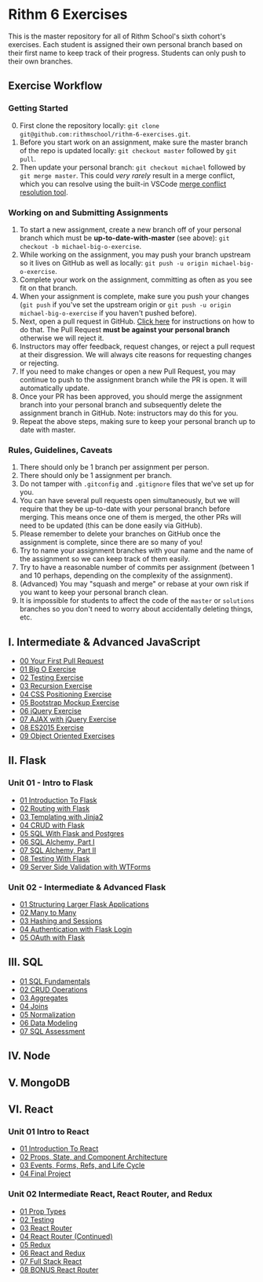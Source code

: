 # Rithm 6 Exercises

This is the master repository for all of Rithm School's sixth cohort's exercises.
Each student is assigned their own personal branch based on their first name to keep track of their progress.
Students can only push to their own branches.

## Exercise Workflow

### Getting Started

0. First clone the repository locally: `git clone git@github.com:rithmschool/rithm-6-exercises.git`.
1. Before you start work on an assignment, make sure the master branch of the repo is updated locally: `git checkout master` followed by `git pull`.
1. Then update your personal branch: `git checkout michael` followed by `git merge master`. This could _very rarely_ result in a merge conflict, which you can resolve using the built-in VSCode [merge conflict resolution tool](https://code.visualstudio.com/docs/editor/versioncontrol#_merge-conflicts).

### Working on and Submitting Assignments

1. To start a new assignment, create a new branch off of your personal branch which must be **up-to-date-with-master** (see above): `git checkout -b michael-big-o-exercise`.
1. While working on the assignment, you may push your branch upstream so it lives on GitHub as well as locally: `git push -u origin michael-big-o-exercise`.
1. Complete your work on the assignment, committing as often as you see fit on that branch.
1. When your assignment is complete, make sure you push your changes (`git push` if you've set the upstream origin or `git push -u origin michael-big-o-exercise` if you haven't pushed before).
1. Next, open a pull request in GitHub. [Click here](https://help.github.com/articles/creating-a-pull-request/) for instructions on how to do that. The Pull Request **must be against your personal branch** otherwise we will reject it.
1. Instructors may offer feedback, request changes, or reject a pull request at their disgression. We will always cite reasons for requesting changes or rejecting.
1. If you need to make changes or open a new Pull Request, you may continue to push to the assignment branch while the PR is open. It will automatically update.
1. Once your PR has been approved, you should merge the assignment branch into your personal branch and subsequently delete the assignment branch in GitHub. Note: instructors may do this for you.
1. Repeat the above steps, making sure to keep your personal branch up to date with master.

### Rules, Guidelines, Caveats

1. There should only be 1 branch per assignment per person.
1. There should only be 1 assignment per branch.
1. Do not tamper with `.gitconfig` and `.gitignore` files that we've set up for you.
1. You can have several pull requests open simultaneously, but we will require that they be up-to-date with your personal branch before merging. This means once one of them is merged, the other PRs will need to be updated (this can be done easily via GitHub).
1. Please remember to delete your branches on GitHub once the assignment is complete, since there are so many of you!
1. Try to name your assignment branches with your name and the name of the assignment so we can keep track of them easily.
1. Try to have a reasonable number of commits per assignment (between 1 and 10 perhaps, depending on the complexity of the assignment).
1. (Advanced) You may "squash and merge" or rebase at your own risk if you want to keep your personal branch clean.
1. It is impossible for students to affect the code of the `master` or `solutions` branches so you don't need to worry about accidentally deleting things, etc.

## I. Intermediate & Advanced JavaScript

* [00 Your First Pull Request](./intermediate-js/00-first-pull-request)
* [01 Big O Exercise](./intermediate-js/01-big-o)
* [02 Testing Exercise](./intermediate-js/02-testing)
* [03 Recursion Exercise](./intermediate-js/03-recursion)
* [04 CSS Positioning Exercise](./intermediate-js/04-css-positioning)
* [05 Bootstrap Mockup Exercise](./intermediate-js/05-bootstrap-mocks)
* [06 jQuery Exercise](./intermediate-js/06-jquery)
* [07 AJAX with jQuery Exercise](./intermediate-js/07-ajax-jquery)
* [08 ES2015 Exercise](./intermediate-js/08-es2015)
* [09 Object Oriented Exercises](./intermediate-js/09-oop)

## II. Flask

### Unit 01 - Intro to Flask

* [01 Introduction To Flask](./flask/Unit-01/01-flask-intro/readme.md)
* [02 Routing with Flask](./flask/Unit-01/02-flask-routing/readme.md)
* [03 Templating with Jinja2](./flask/Unit-01/03-templating/readme.md)
* [04 CRUD with Flask](./flask/Unit-01/04-flask-crud/readme.md)
* [05 SQL With Flask and Postgres](./flask/Unit-01/05-sql-flask/readme.md)
* [06 SQL Alchemy, Part I](./flask/Unit-01/06-sql-alchemy-1/readme.md)
* [07 SQL Alchemy, Part II](./flask/Unit-01/07-sql-alchemy-2/readme.md)
* [08 Testing With Flask](./flask/Unit-01/08-testing/readme.md)
* [09 Server Side Validation with WTForms](./flask/Unit-01/09-forms/readme.md)

### Unit 02 - Intermediate & Advanced Flask

* [01 Structuring Larger Flask Applications](./flask/Unit-02/01-blueprints/readme.md)
* [02 Many to Many](./flask/Unit-02/02-many-to-many/readme.md)
* [03 Hashing and Sessions](./flask/Unit-02/03-hashing-sessions/readme.md)
* [04 Authentication with Flask Login](./flask/Unit-02/04-flask-login/readme.md)
* [05 OAuth with Flask](./flask/Unit-02/05-oauth/readme.md)

## III. SQL

* [01 SQL Fundamentals](./sql/01-fundamentals.md)
* [02 CRUD Operations](./sql/02-crud_operators.md)
* [03 Aggregates](./sql/03-aggregates.md)
* [04 Joins](./sql/04-joins.md)
* [05 Normalization](./sql/05-normalization.md)
* [06 Data Modeling](./sql/06-modeling.md)
* [07 SQL Assessment](./sql/07-assessment.md)

## IV. Node

## V. MongoDB

## VI. React

### Unit 01 Intro to React

* [01 Introduction To React](./react/Unit-01/01-introduction-to-react)
* [02 Props, State, and Component Architecture](./react/Unit-01/02-props-state-component-architecture)
* [03 Events, Forms, Refs, and Life Cycle](./react/Unit-01/03-events-forms-refs-life-cycle)
* [04 Final Project](./react/Unit-01/04-final-project/readme.md)

### Unit 02 Intermediate React, React Router, and Redux

* [01 Prop Types](./react/Unireact/t-02/02-prop-types/readme.md)
* [02 Testing](./react/Unit-02/02-testing/readme.md)
* [03 React Router](./react/Unit-02/03-react-router)
* [04 React Router (Continued)](./react/Unit-02/04-react-router-continued)
* [05 Redux](./react/Unit-02/05-redux)
* [06 React and Redux](./react/Unit-02/06-react-redux)
* [07 Full Stack React](./react/Unit-02/07-full-stack-react)
* [08 BONUS React Router](./react/Unit-02/08-bonus-react-router)
